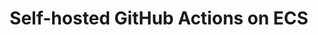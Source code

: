 ---
title: Self-hosted GitHub Actions on ECS
category: technology
tags: [github,ecs,github-actions]
---